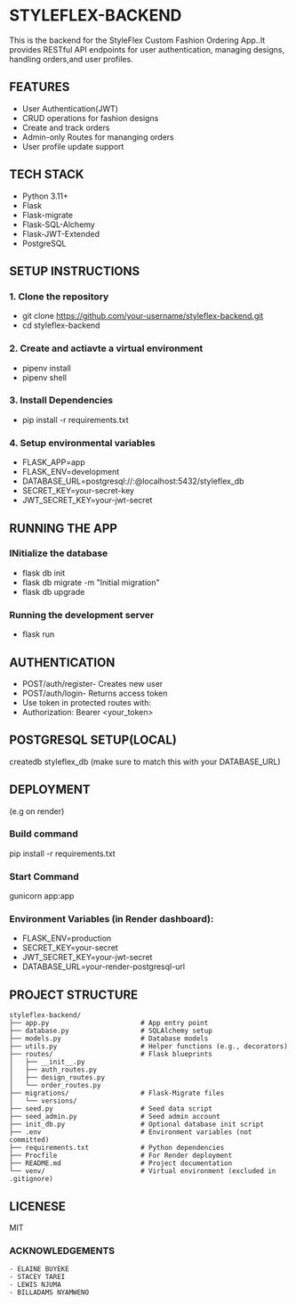 # STYLEFLEX-BACKEND
This is the backend for the StyleFlex Custom Fashion Ordering App..It provides RESTful API endpoints for user authentication, managing designs, handling orders,and user profiles.

## FEATURES
- User Authentication(JWT)
- CRUD operations for fashion designs 
- Create and track orders
- Admin-only Routes for mananging orders
- User profile update support 

## TECH STACK
- Python 3.11+
- Flask 
- Flask-migrate
- Flask-SQL-Alchemy
- Flask-JWT-Extended
- PostgreSQL

## SETUP INSTRUCTIONS 
### 1. Clone the repository
- git clone https://github.com/your-username/styleflex-backend.git
- cd styleflex-backend

### 2. Create and actiavte a virtual environment
- pipenv install
- pipenv shell

### 3. Install Dependencies
- pip install -r requirements.txt

### 4. Setup environmental variables
- FLASK_APP=app
- FLASK_ENV=development
- DATABASE_URL=postgresql://<username>:<password>@localhost:5432/styleflex_db
- SECRET_KEY=your-secret-key
- JWT_SECRET_KEY=your-jwt-secret

## RUNNING THE APP
### INitialize the database 
- flask db init
- flask db migrate -m "Initial migration"
- flask db upgrade
### Running the development server
- flask run

## AUTHENTICATION
- POST/auth/register- Creates new user 
- POST/auth/login- Returns access token 
- Use token in protected routes with:
- Authorization: Bearer <your_token>


## POSTGRESQL SETUP(LOCAL)
createdb styleflex_db (make sure to match this with your DATABASE_URL)

## DEPLOYMENT
(e.g on render)
### Build command 
pip install -r requirements.txt
### Start Command
gunicorn app:app
### Environment Variables (in Render dashboard):
- FLASK_ENV=production
- SECRET_KEY=your-secret
- JWT_SECRET_KEY=your-jwt-secret
- DATABASE_URL=your-render-postgresql-url


## PROJECT STRUCTURE
``` plaintext
styleflex-backend/
├── app.py                       # App entry point
├── database.py                  # SQLAlchemy setup
├── models.py                    # Database models
├── utils.py                     # Helper functions (e.g., decorators)
├── routes/                      # Flask blueprints
│   ├── __init__.py
│   ├── auth_routes.py
│   ├── design_routes.py
│   └── order_routes.py
├── migrations/                  # Flask-Migrate files
│   └── versions/
├── seed.py                      # Seed data script
├── seed_admin.py                # Seed admin account
├── init_db.py                   # Optional database init script
├── .env                         # Environment variables (not committed)
├── requirements.txt             # Python dependencies
├── Procfile                     # For Render deployment
├── README.md                    # Project documentation
└── venv/                        # Virtual environment (excluded in .gitignore)

```
## LICENESE
MIT 
### ACKNOWLEDGEMENTS
```
- ELAINE BUYEKE
- STACEY TAREI
- LEWIS NJUMA
- BILLADAMS NYAMWENO
